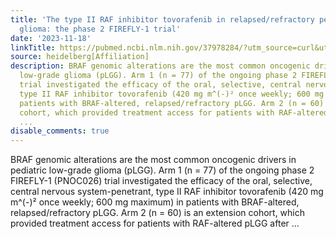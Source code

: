 ```yaml
---
title: 'The type II RAF inhibitor tovorafenib in relapsed/refractory pediatric low-grade
  glioma: the phase 2 FIREFLY-1 trial'
date: '2023-11-18'
linkTitle: https://pubmed.ncbi.nlm.nih.gov/37978284/?utm_source=curl&utm_medium=rss&utm_campaign=pubmed-2&utm_content=1FakS-2QOkCT8HsMOQP1bCRQ4YzyumYOmxmF0moLsQ3dFB1E9V&fc=20220326224207&ff=20231119170647&v=2.17.9.post6+86293ac
source: heidelberg[Affiliation]
description: BRAF genomic alterations are the most common oncogenic drivers in pediatric
  low-grade glioma (pLGG). Arm 1 (n = 77) of the ongoing phase 2 FIREFLY-1 (PNOC026)
  trial investigated the efficacy of the oral, selective, central nervous system-penetrant,
  type II RAF inhibitor tovorafenib (420 mg m^(-)² once weekly; 600 mg maximum) in
  patients with BRAF-altered, relapsed/refractory pLGG. Arm 2 (n = 60) is an extension
  cohort, which provided treatment access for patients with RAF-altered pLGG after
  ...
disable_comments: true
---
```

BRAF genomic alterations are the most common oncogenic drivers in pediatric low-grade glioma (pLGG). Arm 1 (n = 77) of the ongoing phase 2 FIREFLY-1 (PNOC026) trial investigated the efficacy of the oral, selective, central nervous system-penetrant, type II RAF inhibitor tovorafenib (420 mg m^(-)² once weekly; 600 mg maximum) in patients with BRAF-altered, relapsed/refractory pLGG. Arm 2 (n = 60) is an extension cohort, which provided treatment access for patients with RAF-altered pLGG after ...